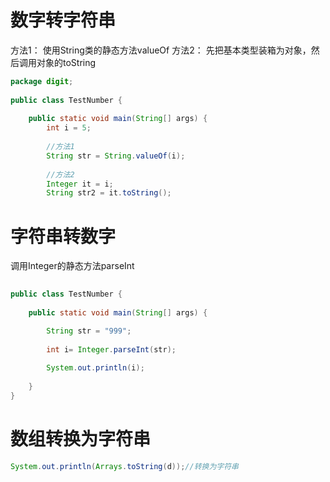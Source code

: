 # 数字转字符串

方法1： 使用String类的静态方法valueOf
方法2： 先把基本类型装箱为对象，然后调用对象的toString

```java
package digit;
 
public class TestNumber {
 
    public static void main(String[] args) {
        int i = 5;
        
        //方法1
        String str = String.valueOf(i);
        
        //方法2
        Integer it = i;
        String str2 = it.toString();
```

# 字符串转数字

调用Integer的静态方法parseInt

```java
 
public class TestNumber {
 
    public static void main(String[] args) {

    	String str = "999";
    	
    	int i= Integer.parseInt(str);
    	
    	System.out.println(i);
        
    }
}
```

# 数组转换为字符串

```java
System.out.println(Arrays.toString(d));//转换为字符串
```


